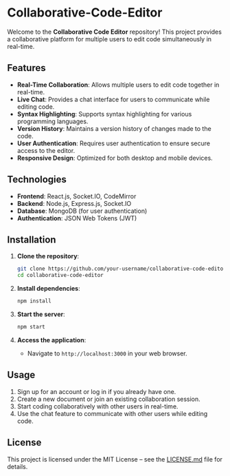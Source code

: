 # Collaborative-Code-Editor

Welcome to the **Collaborative Code Editor** repository! This project provides a collaborative platform for multiple users to edit code simultaneously in real-time.

## Features

- **Real-Time Collaboration**: Allows multiple users to edit code together in real-time.
- **Live Chat**: Provides a chat interface for users to communicate while editing code.
- **Syntax Highlighting**: Supports syntax highlighting for various programming languages.
- **Version History**: Maintains a version history of changes made to the code.
- **User Authentication**: Requires user authentication to ensure secure access to the editor.
- **Responsive Design**: Optimized for both desktop and mobile devices.

## Technologies

- **Frontend**: React.js, Socket.IO, CodeMirror
- **Backend**: Node.js, Express.js, Socket.IO
- **Database**: MongoDB (for user authentication)
- **Authentication**: JSON Web Tokens (JWT)

## Installation

1. **Clone the repository**:
   ```bash
   git clone https://github.com/your-username/collaborative-code-editor.git
   cd collaborative-code-editor
   ```

2. **Install dependencies**:
   ```bash
   npm install
   ```

3. **Start the server**:
   ```bash
   npm start
   ```

4. **Access the application**:
   - Navigate to `http://localhost:3000` in your web browser.

## Usage

1. Sign up for an account or log in if you already have one.
2. Create a new document or join an existing collaboration session.
3. Start coding collaboratively with other users in real-time.
4. Use the chat feature to communicate with other users while editing code.

## License

This project is licensed under the MIT License – see the [LICENSE.md](LICENSE.md) file for details.

